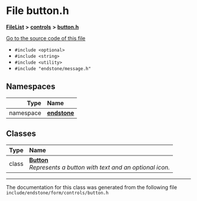

# File button.h



[**FileList**](files.md) **>** [**controls**](dir_035306890ec6a3fa870e30b726ac5ffc.md) **>** [**button.h**](button_8h.md)

[Go to the source code of this file](button_8h_source.md)



* `#include <optional>`
* `#include <string>`
* `#include <utility>`
* `#include "endstone/message.h"`













## Namespaces

| Type | Name |
| ---: | :--- |
| namespace | [**endstone**](namespaceendstone.md) <br> |


## Classes

| Type | Name |
| ---: | :--- |
| class | [**Button**](classendstone_1_1Button.md) <br>_Represents a button with text and an optional icon._  |



















































------------------------------
The documentation for this class was generated from the following file `include/endstone/form/controls/button.h`

